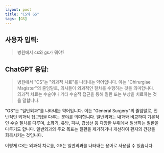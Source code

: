 ```yaml
---
layout: post
title: "CS와 GS"
tags: [GS]
---
```


## 사용자 입력:
> 병원에서 cs와 gs가 뭐야?

## ChatGPT 응답:
> 병원에서 "CS"는 "외과적 치료"를 나타내는 약어입니다. 이는 "Chirurgiae Magister"의 줄임말로, 의사들이 외과적인 절차를 수행하는 것을 의미합니다. 외과적 치료는 수술이나 기타 수술적 접근을 통해 질환 또는 부상을 치료하는 것을 말합니다.

"GS"는 "일반외과"를 나타내는 약어입니다. 이는 "General Surgery"의 줄임말로, 전반적인 외과적 접근법을 다루는 분야를 의미합니다. 일반외과는 내과와 비교하여 기본적인 수술 절차를 다루며, 소화기, 유방, 피부, 갑상선 등 다양한 부위에서 발생하는 질환을 다루기도 합니다. 일반외과의 주요 목표는 질환을 제거하거나 개선하여 환자의 건강을 회복시키는 것입니다.

이렇게 CS는 외과적 치료를, GS는 일반외과를 나타내는 용어로 사용될 수 있습니다.

